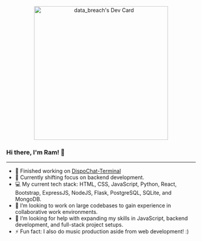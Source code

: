 <div align="center">
    <a href="https://app.daily.dev/databreach82"><img src="https://api.daily.dev/devcards/v2/Ce2QPNpttas1xjmWUqzVc.png?type=default&r=7s0" width="356" alt="data_breach's Dev Card"/></a>
</div>

### Hi there, I'm Ram! 👋
<hr>

- 🔭 Finished working on <a href="https://github.com/ramoj745/dispochat-terminal">DispoChat-Terminal</a>
- 🌱 Currently shifting focus on backend development.
- 💻 My current tech stack: HTML, CSS, JavaScript, Python, React, Bootstrap, ExpressJS, NodeJS, Flask, PostgreSQL, SQLite, and MongoDB.
- 👯 I’m looking to work on large codebases to gain experience in collaborative work environments.
- 🤔 I’m looking for help with expanding my skills in JavaScript, backend development, and full-stack project setups.
- ⚡ Fun fact: I also do music production aside from web development! :)

